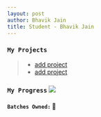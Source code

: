 ```yaml
---
layout: post
author: Bhavik Jain
title: Student - Bhavik Jain
---
```


### `My Projects`

> * [add project](https://rodincode.github.io/coderprojects)
> * [add project](https://rodincode.github.io/coderprojects)

### `My Progress`  ![](https://progress-bar.dev/53.33)
#### `Batches Owned:` 🌟
